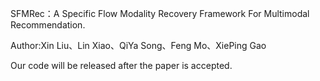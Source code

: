SFMRec：A Specific Flow Modality Recovery Framework For Multimodal Recommendation.

Author:Xin Liu、Lin Xiao、QiYa Song、Feng Mo、XiePing Gao

Our code will be released after the paper is accepted.
